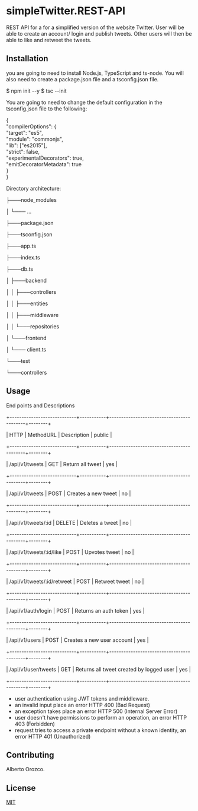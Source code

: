 # simpleTwitter.REST-API
REST API for a for a simplified version of the website Twitter. User will be able to create an account/ login and publish tweets. Other users will then be able to like and retweet the tweets.

## Installation
you are going to need to install Node.js, TypeScript and ts-node. You will also need to create a package.json file and a tsconfig.json file. 

$ npm init --y
$ tsc --init

You are going to need to change the default configuration in the tsconfig.json file to the following:

{  
 "compilerOptions": {  
   "target": "es5",  
   "module": "commonjs",  
   "lib": ["es2015"],  
   "strict": false,  
   "experimentalDecorators": true,  
   "emitDecoratorMetadata": true  
 }  
}  



Directory architecture:

├───node_modules

│   └─── ...

├───package.json

├───tsconfig.json

├───app.ts

├───index.ts

├───db.ts

│   ├───backend

│   │   ├───controllers

│   │   ├───entities

│   │   ├───middleware

│   │   └───repositories

│   └───frontend

│       └─── client.ts

└───test

└───controllers




## Usage
End points and Descriptions

+----------------------------+-----------+------------------------------------------+--------+

| HTTP                       | MethodURL | Description                              | public |

+----------------------------+-----------+------------------------------------------+--------+

| /api/v1/tweets             | GET       | Return all tweet                         | yes    |

+----------------------------+-----------+------------------------------------------+--------+

| /api/v1/tweets             | POST      | Creates a new tweet                      | no     |

+----------------------------+-----------+------------------------------------------+--------+

| /api/v1/tweets/:id         | DELETE    | Deletes a tweet                          | no     |

+----------------------------+-----------+------------------------------------------+--------+

| /api/v1/tweets/:id/like    | POST      | Upvotes tweet                            | no     |

+----------------------------+-----------+------------------------------------------+--------+

| /api/v1/tweets/:id/retweet | POST      | Retweet tweet                            | no     |

+----------------------------+-----------+------------------------------------------+--------+

| /api/v1/auth/login         | POST      | Returns an auth token                    | yes    |

+----------------------------+-----------+------------------------------------------+--------+

| /api/v1/users              | POST      | Creates a new user account               | yes    |

+----------------------------+-----------+------------------------------------------+--------+

| /api/v1/user/tweets        | GET       | Returns all tweet created by logged user | yes    |

+----------------------------+-----------+------------------------------------------+--------+


* user authentication using JWT tokens and middleware.
* an invalid input place an error HTTP 400 (Bad Request) 
* an exception takes place an error HTTP 500 (Internal Server Error)  
* user doesn't have permissions to perform an operation, an error HTTP 403 (Forbidden)
* request tries to access a private endpoint without a known identity, an error HTTP 401 (Unauthorized)


## Contributing
Alberto Orozco.

## License
[MIT](https://choosealicense.com/licenses/mit/)
